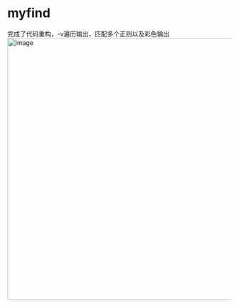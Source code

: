 # myfind
完成了代码重构，-v遍历输出，匹配多个正则以及彩色输出
<img width="587" alt="image" src="https://github.com/junhanswoky/myfind/assets/107308721/7453c1f4-71ff-491a-ab5b-872be1f34f75">
